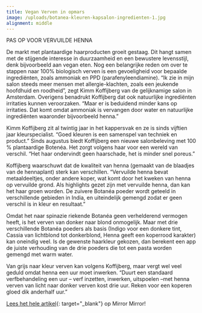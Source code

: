 ```yaml
---
title: Vegan Verven in opmars
image: /uploads/botanea-kleuren-kapsalon-ingredienten-1.jpg
alignment: middle
---
```


PAS OP VOOR VERVUILDE HENNA

De markt met plantaardige haarproducten groeit gestaag. Dit hangt samen met de stijgende interesse in duurzaamheid en een bewustere levensstijl, denk bijvoorbeeld aan vegan eten. Nog een belangrijke reden om over te stappen naar 100% biologisch verven is een gevoeligheid voor bepaalde ingredi&euml;nten, zoals ammoniak en PPD (parafenyleendiamine). “Ik zie in mijn salon steeds meer mensen met allergie-klachten, zoals een jeukende hoofdhuid en roodheid”, zegt Kimm Koffijberg van de gelijknamige salon in Amsterdam. Overigens benadrukt Koffijberg dat ook natuurlijke ingredi&euml;nten irritaties kunnen veroorzaken. “Maar er is beduidend minder kans op irritaties. Dat komt omdat ammoniak is vervangen door water en natuurlijke ingredi&euml;nten waaronder bijvoorbeeld henna.”

Kimm Koffijberg zit al twintig jaar in het kappersvak en ze is sinds vijftien jaar kleurspecialist. “Goed kleuren is een samenspel van techniek en product.” Sinds augustus biedt Koffijberg een nieuwe salonbeleving met 100 % plantaardige Boten&eacute;a. Het zorgt volgens haar voor een wereld van verschil. “Het haar ondervindt geen haarschade, het is minder snel poreus.”

Koffijberg waarschuwt dat de kwaliteit van henna (gemaakt van de blaadjes van de hennaplant) sterk kan verschillen. “Vervuilde henna bevat metaaldeeltjes, onder andere koper, wat komt door het kweken van henna op vervuilde grond. Als highlights gezet zijn met vervuilde henna, dan kan het haar groen worden. De zuivere Botan&eacute;a poeder wordt geteeld in verschillende gebieden in India, en uiteindelijk gemengd zodat er geen verschil is in kleur en resultaat.”

Omdat het naar spinazie riekende Botan&eacute;a geen verhelderend vermogen heeft, is het verven van donker naar blond onmogelijk. Maar met drie verschillende Botan&eacute;a poeders als basis (Indigo voor een donkere tint, Cassia van lichtblond tot donkerblond, Henna geeft een koperrood karakter) kan oneindig veel. Is de gewenste haarkleur gekozen, dan berekent een app de juiste verhouding van de drie poeders die tot een pasta worden gemengd met warm water.

Van grijs naar kleur verven kan volgens Koffijberg, maar vergt wel veel geduld omdat henna een uur moet inwerken. “Duurt een standaard verfbehandeling een uur – verf inzetten, inwerken, uitspoelen –met henna verven van licht naar donker verven kost drie uur. Reken voor een koperen gloed dik anderhalf uur.”

[Lees het hele artikel](https://www.mirror-mirror.nl/beauty-launches-new/2019/5/11/in-opmars-vegan-verven?fbclid=IwAR2tP7djJY_jhaoqLU9yLOiQlSh1N7s-IwTM5X8VrorZ6slXKH-cTa4ho38){: target="_blank"}&nbsp;op Mirror Mirror\!